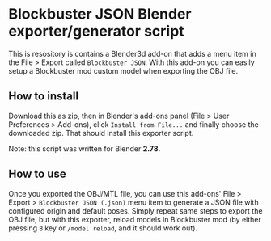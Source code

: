 # Blockbuster JSON Blender exporter/generator script

This is resository is contains a Blender3d add-on that adds a menu item in the File > Export called `Blockbuster JSON`. With this add-on you can easily setup a Blockbuster mod custom model when exporting the OBJ file.

## How to install

Download this as zip, then in Blender's add-ons panel (File > User Preferences > Add-ons), click `Install from File...` and finally choose the downloaded zip. That should install this exporter script. 

Note: this script was written for Blender **2.78**.

## How to use

Once you exported the OBJ/MTL file, you can use this add-ons' File > Export > `Blockbuster JSON (.json)` menu item to generate a JSON file with configured origin and default poses. Simply repeat same steps to export the OBJ file, but with this exporter, reload models in Blockbuster mod (by either pressing `B` key or `/model reload`, and it should work out).